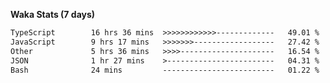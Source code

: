 
<b>Waka Stats (7 days)</b>

<!--START_SECTION:waka-->

```txt
TypeScript        16 hrs 36 mins  >>>>>>>>>>>>-------------   49.01 %
JavaScript        9 hrs 17 mins   >>>>>>>------------------   27.42 %
Other             5 hrs 36 mins   >>>>---------------------   16.54 %
JSON              1 hr 27 mins    >------------------------   04.31 %
Bash              24 mins         -------------------------   01.22 %
```

<!--END_SECTION:waka-->
